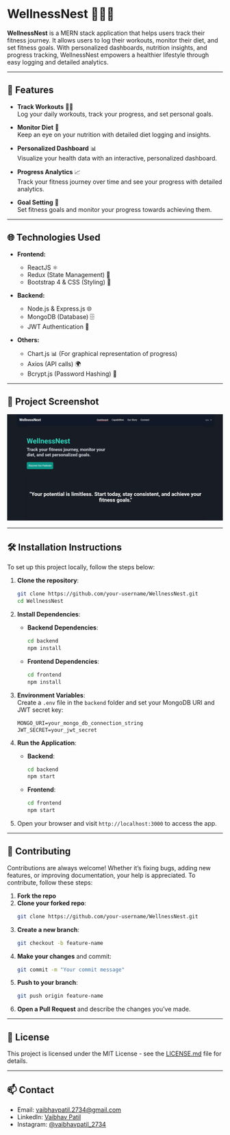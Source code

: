 # WellnessNest 🏋️‍♂️🥗

**WellnessNest** is a MERN stack application that helps users track their fitness journey. It allows users to log their workouts, monitor their diet, and set fitness goals. With personalized dashboards, nutrition insights, and progress tracking, WellnessNest empowers a healthier lifestyle through easy logging and detailed analytics.

---

## 🚀 **Features**

- **Track Workouts** 🏋️‍♀️  
  Log your daily workouts, track your progress, and set personal goals.

- **Monitor Diet** 🥗  
  Keep an eye on your nutrition with detailed diet logging and insights.

- **Personalized Dashboard** 📊  
  Visualize your health data with an interactive, personalized dashboard.

- **Progress Analytics** 📈  
  Track your fitness journey over time and see your progress with detailed analytics.

- **Goal Setting** 🎯  
  Set fitness goals and monitor your progress towards achieving them.

---

## 🌐 **Technologies Used**

- **Frontend:**  
  - ReactJS ⚛️  
  - Redux (State Management) 🔄  
  - Bootstrap 4 & CSS (Styling) 🎨

- **Backend:**  
  - Node.js & Express.js 🌐  
  - MongoDB (Database) 🗄️  
  - JWT Authentication 🔐

- **Others:**  
  - Chart.js 📊 (For graphical representation of progress)  
  - Axios (API calls) 🌍  
  - Bcrypt.js (Password Hashing) 🔑

---

## 📸 **Project Screenshot**

![WellnessNest Dashboard](frontend/screenShots/image.png?text=WellnessNest+Dashboard)

---

## 🛠️ **Installation Instructions**

To set up this project locally, follow the steps below:

1. **Clone the repository**:
   ```bash
   git clone https://github.com/your-username/WellnessNest.git
   cd WellnessNest
   ```

2. **Install Dependencies**:

   - **Backend Dependencies**:
     ```bash
     cd backend
     npm install
     ```

   - **Frontend Dependencies**:
     ```bash
     cd frontend
     npm install
     ```

3. **Environment Variables**:  
   Create a `.env` file in the `backend` folder and set your MongoDB URI and JWT secret key:
   ```
   MONGO_URI=your_mongo_db_connection_string
   JWT_SECRET=your_jwt_secret
   ```

4. **Run the Application**:

   - **Backend**:
     ```bash
     cd backend
     npm start
     ```

   - **Frontend**:
     ```bash
     cd frontend
     npm start
     ```

5. Open your browser and visit `http://localhost:3000` to access the app.

---

## 🤝 **Contributing**

Contributions are always welcome! Whether it’s fixing bugs, adding new features, or improving documentation, your help is appreciated. To contribute, follow these steps:

1. **Fork the repo**
2. **Clone your forked repo**:
   ```bash
   git clone https://github.com/your-username/WellnessNest.git
   ```
3. **Create a new branch**:
   ```bash
   git checkout -b feature-name
   ```
4. **Make your changes** and commit:
   ```bash
   git commit -m "Your commit message"
   ```
5. **Push to your branch**:
   ```bash
   git push origin feature-name
   ```
6. **Open a Pull Request** and describe the changes you’ve made.

---

## 📄 **License**

This project is licensed under the MIT License - see the [LICENSE.md](LICENSE.md) file for details.

---

## 📫 **Contact**

- Email: vaibhavpatil.2734@gmail.com
- LinkedIn: [Vaibhav Patil](https://www.linkedin.com/in/vaibhav-patil-773987322/)
- Instagram: [@vaibhavpatil_2734](https://www.instagram.com/vaibhavpatil_2734/)

